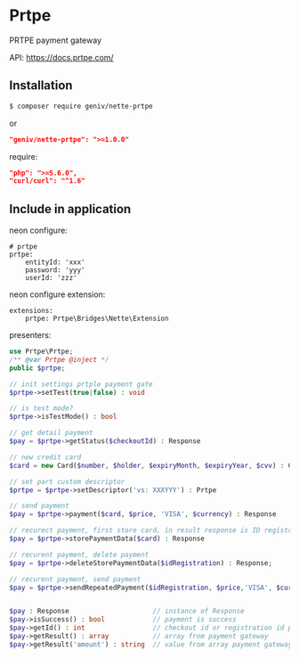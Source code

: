 Prtpe
======
PRTPE payment gateway

API: https://docs.prtpe.com/

Installation
------------

```sh
$ composer require geniv/nette-prtpe
```
or
```json
"geniv/nette-prtpe": ">=1.0.0"
```

require:
```json
"php": ">=5.6.0",
"curl/curl": "^1.6"
```

Include in application
----------------------
neon configure:
```neon
# prtpe
prtpe:
    entityId: 'xxx'
    password: 'yyy'
    userId: 'zzz'
```

neon configure extension:
```neon
extensions:
    prtpe: Prtpe\Bridges\Nette\Extension
```

presenters:
```php
use Prtpe\Prtpe;
/** @var Prtpe @inject */
public $prtpe;

// init settings prtple payment gate
$prtpe->setTest(true|false) : void

// is test mode?
$prtpe->isTestMode() : bool

// get detail payment
$pay = $prtpe->getStatus($checkoutId) : Response

// new credit card
$card = new Card($number, $holder, $expiryMonth, $expiryYear, $cvv) : Card

// set part custom descriptor
$prtpe = $prtpe->setDescriptor('vs: XXXYYY') : Prtpe

// send payment
$pay = $prtpe->payment($card, $price, 'VISA', $currency) : Response

// recurect payment, first store card, in result response is ID registration ID
$pay = $prtpe->storePaymentData($card) : Response

// recurent payment, delete payment
$pay = $prtpe->deleteStorePaymentData($idRegistration) : Response;

// recurent payment, send payment
$pay = $prtpe->sendRepeatedPayment($idRegistration, $price,'VISA', $currency) : Response


$pay : Response                     // instance of Response
$pay->isSuccess() : bool            // payment is success
$pay->getId() : int                 // checkout id or registration id payment
$pay->getResult() : array           // array from payment gateway
$pay->getResult('amount') : string  // value from array payment gateway
```
